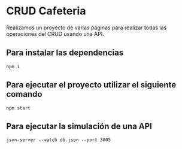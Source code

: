 # CRUD Cafeteria

Realizamos un proyecto de varias páginas para realizar todas las operaciones del CRUD usando una API.

## Para instalar las dependencias
`npm i`

## Para ejecutar el proyecto utilizar el siguiente comando
`npm start`

## Para ejecutar la simulación de una API
`json-server --watch db.json --port 3005`